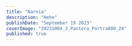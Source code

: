```yaml
---
title: "Narnia"
description: "Hehe"
publishDate: "September 19 2023"
coverImage: "20231004_3_Pantera_Portra800_24"
published: true
---
```

